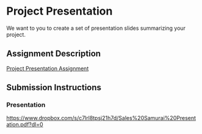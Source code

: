 # Project Presentation
We want to you to create a set of presentation slides summarizing your project.

## Assignment Description
[Project Presentation Assignment](https://education.launchcode.org/liftoff/assignments/project-presentation/)

## Submission Instructions

### Presentation
https://www.dropbox.com/s/c7lrl8tpsj21h7d/Sales%20Samurai%20Presentation.pdf?dl=0
